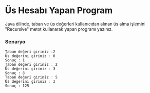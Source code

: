 # Üs Hesabı Yapan Program

Java dilinde, taban ve üs değerleri kullanıcıdan alınan üs alma işlemini "Recursive" metot kullanarak yapan programı yazınız.

### Senaryo

```
Taban değeri giriniz :2
Üs değerini giriniz : 0
Sonuç : 1
Taban değeri giriniz : 2
Üs değerini giriniz : 3
Sonuç : 8
Taban değeri giriniz : 5
Üs değerini giriniz : 3
Sonuç : 125
```

